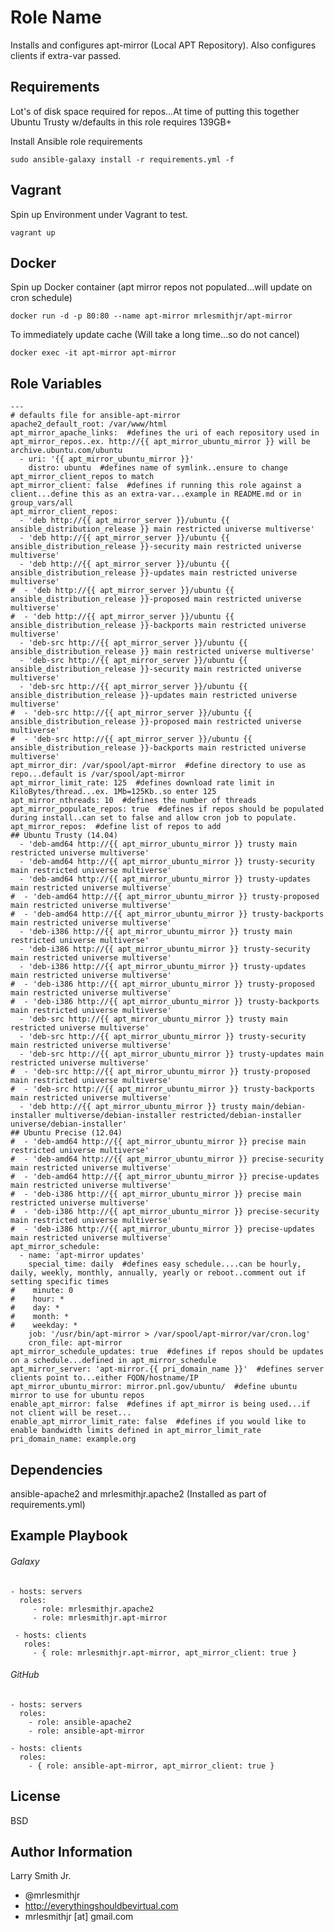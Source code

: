Role Name
=========

Installs and configures apt-mirror (Local APT Repository). Also configures clients if extra-var passed.

Requirements
------------

Lot's of disk space required for repos...At time of putting this together Ubuntu Trusty w/defaults in this role requires 139GB+

Install Ansible role requirements
````
sudo ansible-galaxy install -r requirements.yml -f
````

Vagrant
-------
Spin up Environment under Vagrant to test.
````
vagrant up
````

Docker
------
Spin up Docker container (apt mirror repos not populated...will update on cron schedule)
````
docker run -d -p 80:80 --name apt-mirror mrlesmithjr/apt-mirror
````
To immediately update cache (Will take a long time...so do not cancel)
````
docker exec -it apt-mirror apt-mirror
````

Role Variables
--------------
````
---
# defaults file for ansible-apt-mirror
apache2_default_root: /var/www/html
apt_mirror_apache_links:  #defines the uri of each repository used in apt_mirror_repos..ex. http://{{ apt_mirror_ubuntu_mirror }} will be archive.ubuntu.com/ubuntu
  - uri: '{{ apt_mirror_ubuntu_mirror }}'
    distro: ubuntu  #defines name of symlink..ensure to change apt_mirror_client_repos to match
apt_mirror_client: false  #defines if running this role against a client...define this as an extra-var...example in README.md or in group_vars/all
apt_mirror_client_repos:
  - 'deb http://{{ apt_mirror_server }}/ubuntu {{ ansible_distribution_release }} main restricted universe multiverse'
  - 'deb http://{{ apt_mirror_server }}/ubuntu {{ ansible_distribution_release }}-security main restricted universe multiverse'
  - 'deb http://{{ apt_mirror_server }}/ubuntu {{ ansible_distribution_release }}-updates main restricted universe multiverse'
#  - 'deb http://{{ apt_mirror_server }}/ubuntu {{ ansible_distribution_release }}-proposed main restricted universe multiverse'
#  - 'deb http://{{ apt_mirror_server }}/ubuntu {{ ansible_distribution_release }}-backports main restricted universe multiverse'
  - 'deb-src http://{{ apt_mirror_server }}/ubuntu {{ ansible_distribution_release }} main restricted universe multiverse'
  - 'deb-src http://{{ apt_mirror_server }}/ubuntu {{ ansible_distribution_release }}-security main restricted universe multiverse'
  - 'deb-src http://{{ apt_mirror_server }}/ubuntu {{ ansible_distribution_release }}-updates main restricted universe multiverse'
#  - 'deb-src http://{{ apt_mirror_server }}/ubuntu {{ ansible_distribution_release }}-proposed main restricted universe multiverse'
#  - 'deb-src http://{{ apt_mirror_server }}/ubuntu {{ ansible_distribution_release }}-backports main restricted universe multiverse'
apt_mirror_dir: /var/spool/apt-mirror  #define directory to use as repo...default is /var/spool/apt-mirror
apt_mirror_limit_rate: 125  #defines download rate limit in KiloBytes/thread...ex. 1Mb=125Kb..so enter 125
apt_mirror_nthreads: 10  #defines the number of threads
apt_mirror_populate_repos: true  #defines if repos should be populated during install..can set to false and allow cron job to populate.
apt_mirror_repos:  #define list of repos to add
## Ubuntu Trusty (14.04)
  - 'deb-amd64 http://{{ apt_mirror_ubuntu_mirror }} trusty main restricted universe multiverse'
  - 'deb-amd64 http://{{ apt_mirror_ubuntu_mirror }} trusty-security main restricted universe multiverse'
  - 'deb-amd64 http://{{ apt_mirror_ubuntu_mirror }} trusty-updates main restricted universe multiverse'
#  - 'deb-amd64 http://{{ apt_mirror_ubuntu_mirror }} trusty-proposed main restricted universe multiverse'
#  - 'deb-amd64 http://{{ apt_mirror_ubuntu_mirror }} trusty-backports main restricted universe multiverse'
  - 'deb-i386 http://{{ apt_mirror_ubuntu_mirror }} trusty main restricted universe multiverse'
  - 'deb-i386 http://{{ apt_mirror_ubuntu_mirror }} trusty-security main restricted universe multiverse'
  - 'deb-i386 http://{{ apt_mirror_ubuntu_mirror }} trusty-updates main restricted universe multiverse'
#  - 'deb-i386 http://{{ apt_mirror_ubuntu_mirror }} trusty-proposed main restricted universe multiverse'
#  - 'deb-i386 http://{{ apt_mirror_ubuntu_mirror }} trusty-backports main restricted universe multiverse'
  - 'deb-src http://{{ apt_mirror_ubuntu_mirror }} trusty main restricted universe multiverse'
  - 'deb-src http://{{ apt_mirror_ubuntu_mirror }} trusty-security main restricted universe multiverse'
  - 'deb-src http://{{ apt_mirror_ubuntu_mirror }} trusty-updates main restricted universe multiverse'
#  - 'deb-src http://{{ apt_mirror_ubuntu_mirror }} trusty-proposed main restricted universe multiverse'
#  - 'deb-src http://{{ apt_mirror_ubuntu_mirror }} trusty-backports main restricted universe multiverse'
  - 'deb http://{{ apt_mirror_ubuntu_mirror }} trusty main/debian-installer multiverse/debian-installer restricted/debian-installer universe/debian-installer'
## Ubuntu Precise (12.04)
#  - 'deb-amd64 http://{{ apt_mirror_ubuntu_mirror }} precise main restricted universe multiverse'
#  - 'deb-amd64 http://{{ apt_mirror_ubuntu_mirror }} precise-security main restricted universe multiverse'
#  - 'deb-amd64 http://{{ apt_mirror_ubuntu_mirror }} precise-updates main restricted universe multiverse'
#  - 'deb-i386 http://{{ apt_mirror_ubuntu_mirror }} precise main restricted universe multiverse'
#  - 'deb-i386 http://{{ apt_mirror_ubuntu_mirror }} precise-security main restricted universe multiverse'
#  - 'deb-i386 http://{{ apt_mirror_ubuntu_mirror }} precise-updates main restricted universe multiverse'
apt_mirror_schedule:
  - name: 'apt-mirror updates'
    special_time: daily  #defines easy schedule....can be hourly, daily, weekly, monthly, annually, yearly or reboot..comment out if setting specific times
#    minute: 0
#    hour: *
#    day: *
#    month: *
#    weekday: *
    job: '/usr/bin/apt-mirror > /var/spool/apt-mirror/var/cron.log'
    cron_file: apt-mirror
apt_mirror_schedule_updates: true  #defines if repos should be updates on a schedule...defined in apt_mirror_schedule
apt_mirror_server: 'apt-mirror.{{ pri_domain_name }}'  #defines server clients point to...either FQDN/hostname/IP
apt_mirror_ubuntu_mirror: mirror.pnl.gov/ubuntu/  #define ubuntu mirror to use for ubuntu repos
enable_apt_mirror: false  #defines if apt_mirror is being used...if not client will be reset...
enable_apt_mirror_limit_rate: false  #defines if you would like to enable bandwidth limits defined in apt_mirror_limit_rate
pri_domain_name: example.org
````

Dependencies
------------

ansible-apache2 and mrlesmithjr.apache2 (Installed as part of requirements.yml)

Example Playbook
----------------

###### Galaxy
    - hosts: servers
      roles:
         - role: mrlesmithjr.apache2
         - role: mrlesmithjr.apt-mirror

     - hosts: clients
       roles:
         - { role: mrlesmithjr.apt-mirror, apt_mirror_client: true }

###### GitHub
    - hosts: servers
      roles:
        - role: ansible-apache2
        - role: ansible-apt-mirror

    - hosts: clients
      roles:
        - { role: ansible-apt-mirror, apt_mirror_client: true }

License
-------

BSD

Author Information
------------------

Larry Smith Jr.
- @mrlesmithjr
- http://everythingshouldbevirtual.com
- mrlesmithjr [at] gmail.com
